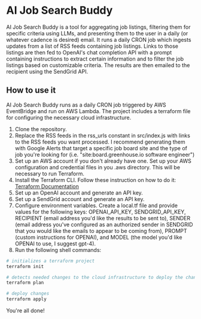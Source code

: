 # AI Job Search Buddy

AI Job Search Buddy is a tool for aggregating job listings, filtering them for specific criteria using LLMs, and presenting them to the user in a daily (or whatever cadence is desired) email. It runs a daily CRON job which ingests updates from a list of RSS feeds containing job listings. Links to those listings are then fed to OpenAI's chat completion API with a prompt containing instructions to extract certain information and to filter the job listings based on customizable criteria. The results are then emailed to the recipient using the SendGrid API.

## How to use it
AI Job Search Buddy runs as a daily CRON job triggered by AWS EventBridge and run on AWS Lambda. The project includes a terraform file for configuring the necessary cloud infrastructure.

1. Clone the repository.
2. Replace the RSS feeds in the rss_urls constant in src/index.js with links to the RSS feeds you want processed. I recommend generating them with Google Alerts that target a specific job board site and the type of job you're looking for (i.e. "site:board.greenhouse.io software engineer")
3. Set up an AWS account if you don't already have one. Set up your AWS configuration and credential files in you .aws directory. This will be necessary to run Terraform.
4. Install the Terraform CLI. Follow these instruction on how to do it: [Terraform Documentation](https://developer.hashicorp.com/terraform/tutorials/aws-get-started/install-cli)
5. Set up an OpenAI account and generate an API key.
6. Set up a SendGrid account and generate an API key.
7. Configure environment variables. Create a local.tf file and provide values for the following keys: OPENAI_API_KEY, SENDGRID_API_KEY, RECIPIENT (email address you'd like the results to be sent to), SENDER (email address you've configured as an authorized sender in SENDGRID that you would like the emails to appear to be coming from), PROMPT (custom instructions for OPENAI), and MODEL (the model you'd like OPENAI to use, I suggest gpt-4).
8. Run the following shell commands:
```bash
# initializes a terraform project
terraform init

# detects needed changes to the cloud infrastructure to deploy the changes to the project and reports them
terraform plan

# deploy changes
terraform apply
```

You're all done!
